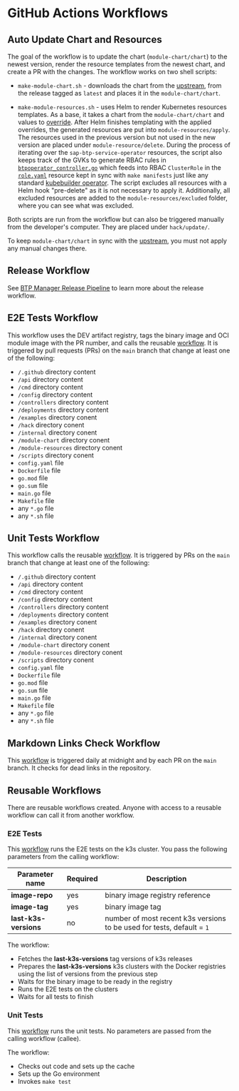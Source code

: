 # GitHub Actions Workflows

## Auto Update Chart and Resources

The goal of the workflow is to update the chart (`module-chart/chart`) to the newest version, render the resource templates from the newest chart, and create a PR with the changes. The workflow works on two shell scripts:

- `make-module-chart.sh` - downloads the chart from the [upstream](https://github.com/SAP/sap-btp-service-operator), from the release tagged as `latest` and places it in the `module-chart/chart`. 
	
- `make-module-resources.sh` - uses Helm to render Kubernetes resources templates. As a base, it takes a chart from the `module-chart/chart` and values to [override](../../module-chart/overrides.yaml). After Helm finishes templating with the applied overrides, the generated resources are put into `module-resources/apply`. The resources used in the previous version but not used in the new version are placed under `module-resource/delete`.
During the process of iterating over the `sap-btp-service-operator` resources, the script also keeps track of the GVKs to generate RBAC rules in [`btpoperator_controller.go`](https://github.com/kyma-project/btp-manager/blob/5a8420347c6a526f158fde7c41c3842eb54e2fda/controllers/btpoperator_controller.go#L135-L146) which feeds into RBAC `ClusterRole` in the [`role.yaml`](https://github.com/kyma-project/btp-manager/blob/5a8420347c6a526f158fde7c41c3842eb54e2fda/config/rbac/role.yaml#L1) resource
kept in sync with `make manifests` just like any standard [kubebuilder operator](https://book-v2.book.kubebuilder.io/reference/markers/rbac.html). The script excludes all resources with a Helm hook "pre-delete" as it is not necessary to apply it. Additionally, all excluded resources are added to the `module-resources/excluded` folder, where you can see what was excluded.
 
Both scripts are run from the workflow but can also be triggered manually from the developer's computer. They are placed under `hack/update/`.

To keep `module-chart/chart` in sync with the [upstream](https://github.com/SAP/sap-btp-service-operator), you must not apply any manual changes there.

## Release Workflow

See [BTP Manager Release Pipeline](03-10-release.md) to learn more about the release workflow.

## E2E Tests Workflow 

This workflow uses the DEV artifact registry, tags the binary image and OCI module image with the PR number, and calls the reusable [workflow](/.github/workflows/run-e2e-tests-reusable.yaml). It is triggered by pull requests (PRs) on the `main` branch that change at least one of the following:
- `/.github` directory content
- `/api` directory content
- `/cmd` directory content
- `/config` directory content
- `/controllers` directory content
- `/deployments` directory content
- `/examples` directory conent
- `/hack` directory conent
- `/internal` directory conent
- `/module-chart` directory conent
- `/module-resources` directory conent
- `/scripts` directory conent
- `config.yaml` file
- `Dockerfile` file 
- `go.mod` file
- `go.sum` file
- `main.go` file
- `Makefile` file
- any `*.go` file
- any `*.sh` file

## Unit Tests Workflow

This workflow calls the reusable [workflow](/.github/workflows/run-unit-tests-reusable.yaml). It is triggered by PRs on the `main` branch that change at least one of the following:
- `/.github` directory content
- `/api` directory content
- `/cmd` directory content
- `/config` directory content
- `/controllers` directory content
- `/deployments` directory content
- `/examples` directory conent
- `/hack` directory conent
- `/internal` directory conent
- `/module-chart` directory conent
- `/module-resources` directory conent
- `/scripts` directory conent
- `config.yaml` file
- `Dockerfile` file 
- `go.mod` file
- `go.sum` file
- `main.go` file
- `Makefile` file
- any `*.go` file
- any `*.sh` file

## Markdown Links Check Workflow

This [workflow](/.github/workflows/markdown-link-check.yaml) is triggered daily at midnight and by each PR on the `main` branch. It checks for dead links in the repository.

## Reusable Workflows

There are reusable workflows created. Anyone with access to a reusable workflow can call it from another workflow.

### E2E Tests

This [workflow](/.github/workflows/run-e2e-tests-reusable.yaml) runs the E2E tests on the k3s cluster. 
You pass the following parameters from the calling workflow:

| Parameter name  | Required | Description                                                          |
| ------------- | ------------- |----------------------------------------------------------------------|
| **image-repo**  | yes  | binary image registry reference                                      |
| **image-tag**  | yes  | binary image tag                                                     |
| **last-k3s-versions**  | no  | number of most recent k3s versions to be used for tests, default = `1` |


The workflow:
- Fetches the **last-k3s-versions** tag versions of k3s releases 
- Prepares the **last-k3s-versions** k3s clusters with the Docker registries using the list of versions from the previous step
- Waits for the binary image to be ready in the registry
- Runs the E2E tests on the clusters
- Waits for all tests to finish


### Unit Tests

This [workflow](/.github/workflows/run-unit-tests-reusable.yaml) runs the unit tests.
No parameters are passed from the calling workflow (callee).

The workflow:
- Checks out code and sets up the cache
- Sets up the Go environment
- Invokes `make test`
